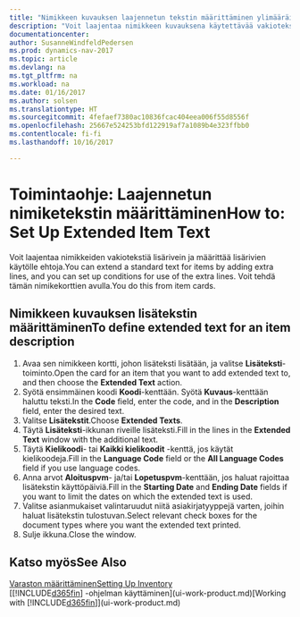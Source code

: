 ```yaml
---
title: "Nimikkeen kuvauksen laajennetun tekstin määrittäminen ylimääräisiä rivejä lisäämällä"
description: "Voit laajentaa nimikkeen kuvauksena käytettävää vakiotekstiä lisäämällä ylimääräisiä rivejä."
documentationcenter: 
author: SusanneWindfeldPedersen
ms.prod: dynamics-nav-2017
ms.topic: article
ms.devlang: na
ms.tgt_pltfrm: na
ms.workload: na
ms.date: 01/16/2017
ms.author: solsen
ms.translationtype: HT
ms.sourcegitcommit: 4fefaef7380ac10836fcac404eea006f55d8556f
ms.openlocfilehash: 25667e524253bfd122919af7a1089b4e323ffbb0
ms.contentlocale: fi-fi
ms.lasthandoff: 10/16/2017

---
```

# <a name="how-to-set-up-extended-item-text"></a><span data-ttu-id="08cf1-103">Toimintaohje: Laajennetun nimiketekstin määrittäminen</span><span class="sxs-lookup"><span data-stu-id="08cf1-103">How to: Set Up Extended Item Text</span></span>
<span data-ttu-id="08cf1-104">Voit laajentaa nimikkeiden vakiotekstiä lisärivein ja määrittää lisärivien käytölle ehtoja.</span><span class="sxs-lookup"><span data-stu-id="08cf1-104">You can extend a standard text for items by adding extra lines, and you can set up conditions for use of the extra lines.</span></span> <span data-ttu-id="08cf1-105">Voit tehdä tämän nimikekorttien avulla.</span><span class="sxs-lookup"><span data-stu-id="08cf1-105">You do this from item cards.</span></span>

## <a name="to-define-extended-text-for-an-item-description"></a><span data-ttu-id="08cf1-106">Nimikkeen kuvauksen lisätekstin määrittäminen</span><span class="sxs-lookup"><span data-stu-id="08cf1-106">To define extended text for an item description</span></span>
1. <span data-ttu-id="08cf1-107">Avaa sen nimikkeen kortti, johon lisäteksti lisätään, ja valitse **Lisäteksti**-toiminto.</span><span class="sxs-lookup"><span data-stu-id="08cf1-107">Open the card for an item that you want to add extended text to, and then choose the **Extended Text** action.</span></span>
2. <span data-ttu-id="08cf1-108">Syötä ensimmäinen koodi  **Koodi**-kenttään. Syötä  **Kuvaus**-kenttään haluttu teksti.</span><span class="sxs-lookup"><span data-stu-id="08cf1-108">In the **Code** field, enter the code, and in the **Description** field, enter the desired text.</span></span>
3. <span data-ttu-id="08cf1-109">Valitse **Lisätekstit**.</span><span class="sxs-lookup"><span data-stu-id="08cf1-109">Choose **Extended Texts**.</span></span>
4. <span data-ttu-id="08cf1-110">Täytä **Lisäteksti**-ikkunan riveille lisäteksti.</span><span class="sxs-lookup"><span data-stu-id="08cf1-110">Fill in the lines in the **Extended Text** window with the additional text.</span></span>
5. <span data-ttu-id="08cf1-111">Täytä **Kielikoodi**- tai **Kaikki kielikoodit** -kenttä, jos käytät kielikoodeja.</span><span class="sxs-lookup"><span data-stu-id="08cf1-111">Fill in the **Language Code** field or the **All Language Codes** field if you use language codes.</span></span>
6. <span data-ttu-id="08cf1-112">Anna arvot **Aloituspvm**- ja/tai **Lopetuspvm**-kenttään, jos haluat rajoittaa lisätekstin käyttöpäiviä.</span><span class="sxs-lookup"><span data-stu-id="08cf1-112">Fill in the **Starting Date** and **Ending Date** fields if you want to limit the dates on which the extended text is used.</span></span>
7. <span data-ttu-id="08cf1-113">Valitse asianmukaiset valintaruudut niitä asiakirjatyyppejä varten, joihin haluat lisätekstin tulostuvan.</span><span class="sxs-lookup"><span data-stu-id="08cf1-113">Select relevant check boxes for the document types where you want the extended text printed.</span></span>
8. <span data-ttu-id="08cf1-114">Sulje ikkuna.</span><span class="sxs-lookup"><span data-stu-id="08cf1-114">Close the window.</span></span>

## <a name="see-also"></a><span data-ttu-id="08cf1-115">Katso myös</span><span class="sxs-lookup"><span data-stu-id="08cf1-115">See Also</span></span>
[<span data-ttu-id="08cf1-116">Varaston määrittäminen</span><span class="sxs-lookup"><span data-stu-id="08cf1-116">Setting Up Inventory</span></span>](inventory-setup-inventory.md)  
<span data-ttu-id="08cf1-117">[[!INCLUDE[d365fin](includes/d365fin_md.md)] -ohjelman käyttäminen](ui-work-product.md)</span><span class="sxs-lookup"><span data-stu-id="08cf1-117">[Working with [!INCLUDE[d365fin](includes/d365fin_md.md)]](ui-work-product.md)</span></span>

